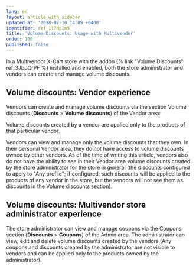 ```yaml
---
lang: en
layout: article_with_sidebar
updated_at: '2018-07-10 14:09 +0400'
identifier: ref_117NpIm9
title: 'Volume Discounts: Usage with Multivendor'
order: 100
published: false
---
```

In a Multivendor X-Cart store with the addon {% link "Volume Discounts" ref_3JbpQrPF %} installed and enabled, both the store administrator and vendors can create and manage volume discounts.

## Volume discounts: Vendor experience
Vendors can create and manage volume discounts via the  section Volume discounts (**Discounts** > **Volume discounts**) of the Vendor area:

Volume discounts created by a vendor are applied only to the products of that particular vendor.

Vendors can view and manage only the volume discounts that they own. In their personal Vendor area, they do not have access to volume discounts owned by other vendors. As of the time of writing this article, vendors also do not have the ability to see in their Vendor area volume discounts created by the store administrator for the store in general (the discounts configured to apply to "Any profile"; if configured, such discounts will be applied to the products of any vendor in the store, but the vendors will not see them as discounts in the Volume discounts section).

## Volume discounts: Multivendor store administrator experience
The store administrator can view and manage coupons via the Coupons section (**Discounts** > **Coupons**) of the Admin area.
The administrator can view, edit and delete volume discounts created by the vendors
(Any coupons and discounts created by the administrator are not visible to vendors and can be applied only to the products owned by the administrator).
